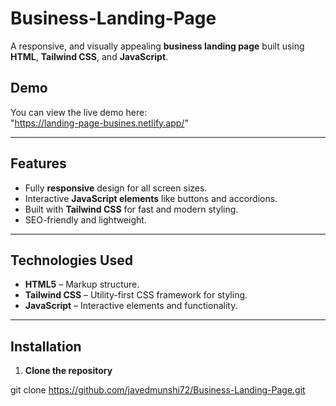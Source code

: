 # Business-Landing-Page

A responsive, and visually appealing **business landing page** built using **HTML**, **Tailwind CSS**, and **JavaScript**.

## Demo

You can view the live demo here:  
"https://landing-page-busines.netlify.app/"

---

## Features

- Fully **responsive** design for all screen sizes.
- Interactive **JavaScript elements** like buttons and accordions.
- Built with **Tailwind CSS** for fast and modern styling.
- SEO-friendly and lightweight.

---

## Technologies Used

- **HTML5** – Markup structure.
- **Tailwind CSS** – Utility-first CSS framework for styling.
- **JavaScript** – Interactive elements and functionality.

---

## Installation

1. **Clone the repository**

git clone https://github.com/javedmunshi72/Business-Landing-Page.git
